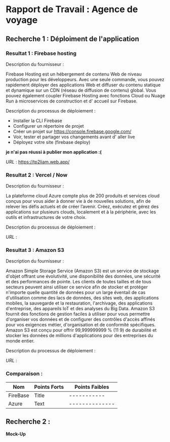 # Rapport de Travail : Agence de voyage

## Recherche 1 : Déploiment de l'application

### Resultat 1 : Firebase hosting

Description du fournisseur :

Firebase Hosting est un hébergement de contenu Web de niveau production pour les développeurs. Avec une seule commande, vous pouvez rapidement déployer des applications Web et diffuser du contenu statique et dynamique sur un CDN (réseau de diffusion de contenu) global. Vous pouvez également coupler Firebase Hosting avec fonctions Cloud ou Nuage Run à microservices de construction et d' accueil sur Firebase.


Description du processus de déploiement :


- Installer la CLI Firebase
- Configurer un répertoire de projet
- Créer un projet sur https://console.firebase.google.com/
- Voir, tester et partager vos changements avant d' aller live
- Déployez votre site (firebase deploy)

**je n'ai pas réussi à publier mon application :(**


*URL* : https://tp2liam.web.app/

### Resultat 2 : Vercel / Now

Description du fournisseur :

La plateforme cloud Azure compte plus de 200 produits et services cloud conçus pour vous aider à donner vie à de nouvelles solutions, afin de relever les défis actuels et de créer l’avenir. Créez, exécutez et gérez des applications sur plusieurs clouds, localement et à la périphérie, avec les outils et infrastructures de votre choix.


Description du processus de déploiement :

*URL* :

### Resultat 3 : Amazon S3

Description du fournisseur :

Amazon Simple Storage Service (Amazon S3) est un service de stockage d'objet offrant une évolutivité, une disponibilité des données, une sécurité et des performances de pointe. Les clients de toutes tailles et de tous secteurs peuvent ainsi utiliser ce service afin de stocker et protéger n'importe quelle quantité de données pour un large éventail de cas d'utilisation comme des lacs de données, des sites web, des applications mobiles, la sauvegarde et la restauration, l'archivage, des applications d'entreprise, des appareils IoT et des analyses du Big Data. Amazon S3 fournit des fonctions de gestion faciles à utiliser pour vous permettre d'organiser vos données et de configurer des contrôles d'accès affinés pour vos exigences métier, d'organisation et de conformité spécifiques. Amazon S3 est conçu pour offrir 99,999999999 % (11 9) de durabilité et stocker les données de millions d'applications pour des entreprises du monde entier.


Description du processus de déploiement :

*URL* :

### Comparaison :

| Nom | Points Forts | Points Faibles |
| ----------- | ----------- | ----------- |
| FireBase | Title | ----------- |
| Azure | Text | -------------- |

## Recherche 2 :

**Mock-Up**

